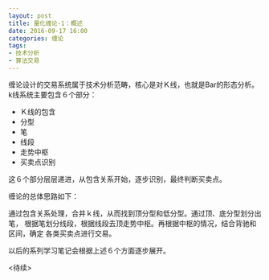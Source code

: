 ```yaml
---
layout: post
title: 量化缠论-1：概述
date: 2016-09-17 16:00
categories: 缠论
tags:
- 技术分析
- 算法交易
---
```


缠论设计的交易系统属于技术分析范畴，核心是对Ｋ线，也就是Bar的形态分析。
k线系统主要包含６个部分：

- Ｋ线的包含
- 分型
- 笔
- 线段
- 走势中枢
- 买卖点识别

这６个部分层层递进，从包含关系开始，逐步识别，最终判断买卖点。

缠论的总体思路如下：

通过包含关系处理，合并ｋ线，从而找到顶分型和低分型。通过顶、底分型划分出笔，
根据笔划分线段，根据线段去顶走势中枢。再根据中枢的情况，结合背驰和区间，确定
各类买卖点进行交易。

以后的系列学习笔记会根据上述６个方面逐步展开。

<待续>

